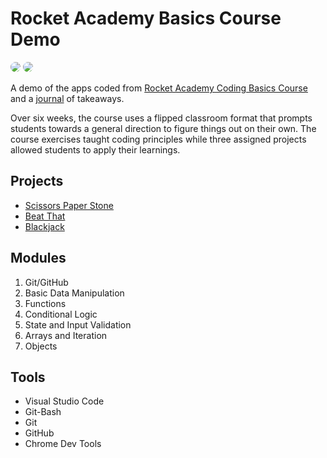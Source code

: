 # Rocket Academy Basics Course Demo

<img src="https://img.shields.io/badge/JavaScript-F7DF1E?style=for-the-badge&logo=javascript&logoColor=black" style="border-radius: 10px;">
<img src="https://img.shields.io/badge/Bootstrap-563D7C?style=for-the-badge&logo=bootstrap&logoColor=white" style="border-radius: 10px;">

A demo of the apps coded from [Rocket Academy Coding Basics Course](https://www.rocketacademy.co/courses/basics) and a [journal](journal.md) of takeaways.

Over six weeks, the course uses a flipped classroom format that prompts students towards a general direction to figure things out on their own. The course exercises taught coding principles while three assigned projects allowed students to apply their learnings.

## Projects

- [Scissors Paper Stone](https://whyexis.github.io/rocket-academy-basics/projects/sps/)
- [Beat That](https://whyexis.github.io/rocket-academy-basics/projects/beat-that/)
- [Blackjack](https://whyexis.github.io/rocket-academy-basics/projects/blackjack/)

## Modules

1. Git/GitHub
1. Basic Data Manipulation
1. Functions
1. Conditional Logic
1. State and Input Validation
1. Arrays and Iteration
1. Objects

## Tools

- Visual Studio Code
- Git-Bash
- Git
- GitHub
- Chrome Dev Tools